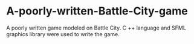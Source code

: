 # A-poorly-written-Battle-City-game
 A poorly written game modeled on Battle City. C ++ language and SFML graphics library were used to write the game.
